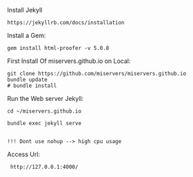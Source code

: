 
Install Jekyll

	https://jekyllrb.com/docs/installation



Install a Gem:

	gem install html-proofer -v 5.0.8

First Install Of miservers.github.io on Local:

	git clone https://github.com/miservers/miservers.github.io
	bundle update
	# bundle install

Run the Web server Jekyll:

	cd ~/miservers.github.io

	bundle exec jekyll serve 


	!!! Dont use nohup --> high cpu usage

Access Url:

	 http://127.0.0.1:4000/
